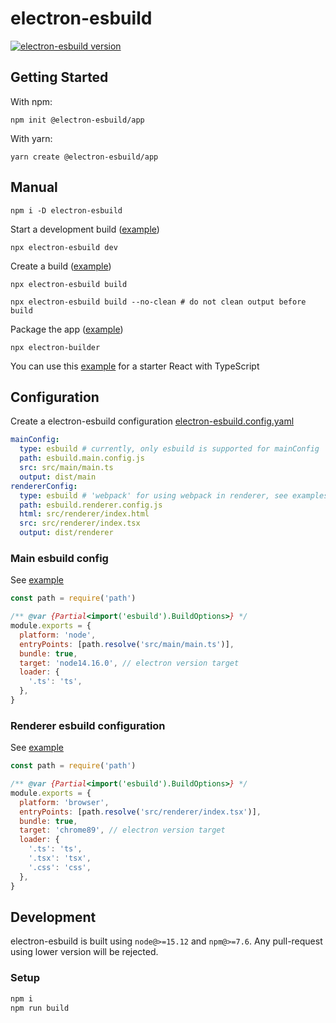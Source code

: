 # electron-esbuild

[![electron-esbuild version](https://img.shields.io/npm/v/electron-esbuild.svg?label=%20)](./CHANGELOG.md)

## Getting Started

With npm:

    npm init @electron-esbuild/app

With yarn:

    yarn create @electron-esbuild/app

## Manual

```shell
npm i -D electron-esbuild
```

Start a development build ([example](../../examples/react-typescript))

```shell
npx electron-esbuild dev
```

Create a build ([example](../../examples/react-typescript))

```shell
npx electron-esbuild build
```

```shell
npx electron-esbuild build --no-clean # do not clean output before build
```

Package the app ([example](../../examples/react-typescript))

```shell
npx electron-builder
```

You can use this [example](../../examples/react-typescript) for a starter React with TypeScript

## Configuration

Create a electron-esbuild configuration [electron-esbuild.config.yaml](../../examples/react-typescript/electron-esbuild.config.yaml)

```yaml
mainConfig:
  type: esbuild # currently, only esbuild is supported for mainConfig
  path: esbuild.main.config.js
  src: src/main/main.ts
  output: dist/main
rendererConfig:
  type: esbuild # 'webpack' for using webpack in renderer, see examples/react-typescript-webpack
  path: esbuild.renderer.config.js
  html: src/renderer/index.html
  src: src/renderer/index.tsx
  output: dist/renderer
```

### Main esbuild config

See [example](../../examples/react-typescript/esbuild.main.config.js)

```javascript
const path = require('path')

/** @var {Partial<import('esbuild').BuildOptions>} */
module.exports = {
  platform: 'node',
  entryPoints: [path.resolve('src/main/main.ts')],
  bundle: true,
  target: 'node14.16.0', // electron version target
  loader: {
    '.ts': 'ts',
  },
}
```

### Renderer esbuild configuration

See [example](../../examples/react-typescript/esbuild.renderer.config.js)

```javascript
const path = require('path')

/** @var {Partial<import('esbuild').BuildOptions>} */
module.exports = {
  platform: 'browser',
  entryPoints: [path.resolve('src/renderer/index.tsx')],
  bundle: true,
  target: 'chrome89', // electron version target
  loader: {
    '.ts': 'ts',
    '.tsx': 'tsx',
    '.css': 'css',
  },
}
```

## Development

electron-esbuild is built using `node@>=15.12` and `npm@>=7.6`. Any pull-request using lower version will be rejected.

### Setup

```bash
npm i
npm run build
```
